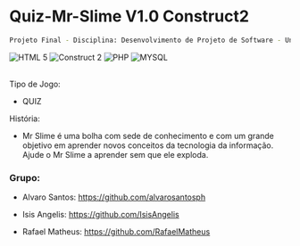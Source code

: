 # Quiz-Mr-Slime V1.0 Construct2

```sh
Projeto Final - Disciplina: Desenvolvimento de Projeto de Software - Unipê 2019.1
```

<div align="left">
  <img src="https://img.shields.io/badge/-HTML%205-orangered?style=for-the-badge" alt="HTML 5">
  <img src="https://img.shields.io/badge/-Construct%202-darkgray?style=for-the-badge" alt="Construct 2">
  <img src="https://img.shields.io/badge/-PHP-mediumslateblue?style=for-the-badge" alt="PHP">
  <img src="https://img.shields.io/badge/-MYSQL-lightsteelblue?style=for-the-badge" alt="MYSQL">
</div>

<br />

Tipo de Jogo: 

* QUIZ

História:

* Mr Slime é uma bolha com sede de conhecimento e com um grande objetivo em aprender novos conceitos da tecnologia da informação. Ajude o Mr Slime a aprender sem que ele exploda.

### Grupo:
* Alvaro Santos:
https://github.com/alvarosantosph

* Isis Angelis:
https://github.com/IsisAngelis

* Rafael Matheus:
https://github.com/RafaelMatheus


